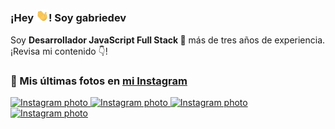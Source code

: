 <h3>¡Hey <img src="https://raw.githubusercontent.com/ABSphreak/ABSphreak/master/gifs/Hi.gif" width="20px" decondig="async">! Soy gabriedev</h3>

<p>Soy <strong>Desarrollador JavaScript Full Stack 🚀</strong> más de tres años de experiencia.<br />¡Revisa mi contenido 👇!</p>

### 📸 Mis últimas fotos en [mi Instagram](https://instagram.com/gabrie.dev)


<a href='https://instagram.com/p/CzMY3lzxgmx' target='_blank'>
  <img width='20%' src='https://scontent-lhr6-1.cdninstagram.com/v/t51.2885-15/398916226_819142863293745_2426123683154743297_n.webp?stp=dst-jpg_e35&_nc_ht=scontent-lhr6-1.cdninstagram.com&_nc_cat=109&_nc_ohc=hJkRpiEsIDIAX8URqJ9&edm=APU89FABAAAA&ccb=7-5&oh=00_AfAeebm9-XNC1Un6d-qyuzkL_u07_bEj09pA9HWTN_9vPw&oe=65551029&_nc_sid=bc0c2c' alt='Instagram photo' />
</a>
<a href='https://instagram.com/p/CygbQv4uqxM' target='_blank'>
  <img width='20%' src='https://scontent-lhr6-1.cdninstagram.com/v/t51.2885-15/391525959_236593062741789_5868561716480810596_n.webp?stp=dst-jpg_e35&_nc_ht=scontent-lhr6-1.cdninstagram.com&_nc_cat=109&_nc_ohc=FPxwRtHnOAMAX9Qevtt&edm=APU89FABAAAA&ccb=7-5&oh=00_AfA78aLGs1wIu3_5_ynlcouEzYSCVW-qQ15xwSBM7bbErg&oe=65551CE5&_nc_sid=bc0c2c' alt='Instagram photo' />
</a>
<a href='https://instagram.com/p/CxTmOF6vN8M' target='_blank'>
  <img width='20%' src='https://scontent-lhr6-1.cdninstagram.com/v/t51.2885-15/378565944_323878180141713_8920720304536029091_n.jpg?stp=dst-jpg_e15&_nc_ht=scontent-lhr6-1.cdninstagram.com&_nc_cat=109&_nc_ohc=exdIKaNSFFMAX8DcHnv&edm=APU89FABAAAA&ccb=7-5&oh=00_AfC_z1buGS7VeVruKkXtVA1zkQPMok6HHDjYyDEeDZkAfQ&oe=65560958&_nc_sid=bc0c2c' alt='Instagram photo' />
</a>
<a href='https://instagram.com/p/CxLlYVlupp3' target='_blank'>
  <img width='20%' src='https://scontent-lhr8-2.cdninstagram.com/v/t51.2885-15/377997579_196784406648750_7872949112471886655_n.webp?stp=dst-jpg_e35&_nc_ht=scontent-lhr8-2.cdninstagram.com&_nc_cat=106&_nc_ohc=PID8xKYAkV8AX_-4xEJ&edm=APU89FABAAAA&ccb=7-5&oh=00_AfCLrv9yierpdz26DL0_Hg2-eg67Iywz_CQv9V27Fe4wXw&oe=6555745B&_nc_sid=bc0c2c' alt='Instagram photo' />
</a>
